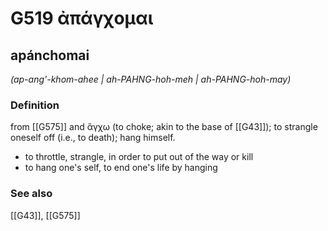 # G519 ἀπάγχομαι

## apánchomai

_(ap-ang'-khom-ahee | ah-PAHNG-hoh-meh | ah-PAHNG-hoh-may)_

### Definition

from [[G575]] and ἄγχω (to choke; akin to the base of [[G43]]); to strangle oneself off (i.e., to death); hang himself.

- to throttle, strangle, in order to put out of the way or kill
- to hang one's self, to end one's life by hanging

### See also

[[G43]], [[G575]]

